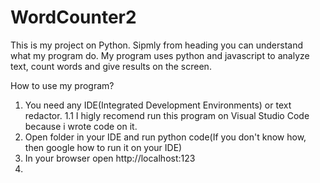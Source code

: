# WordCounter2

This is my project on Python. Sipmly from heading you can understand what my program do. My program uses python and javascript to analyze text, count words and give results on the screen.

How to use my program?
1. You need any IDE(Integrated Development Environments) or text redactor.
1.1 I higly recomend run this program on Visual Studio Code because i wrote code on it.
2. Open folder in your IDE and run python code(If you don't know how, then google how to run it on your IDE)
3. In your browser open http://localhost:123
4.
